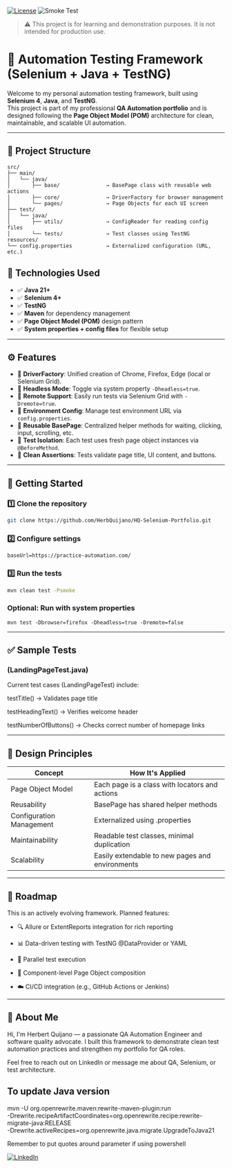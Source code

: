 [![License](https://img.shields.io/badge/License-Apache_2.0-blue.svg)](https://opensource.org/licenses/Apache-2.0)
![Smoke Test](https://github.com/HerbQuijano/HQ-Selenium-Portfolio/actions/workflows/smoke-test.yml/badge.svg)

> ⚠️ This project is for learning and demonstration purposes. It is not intended for production use.

# 🧪 Automation Testing Framework (Selenium + Java + TestNG)

Welcome to my personal automation testing framework, built using **Selenium 4**, **Java**, and **TestNG**.  
This project is part of my professional **QA Automation portfolio** and is designed following the **Page Object Model (POM)** architecture for clean, maintainable, and scalable UI automation.

---

## 📁 Project Structure

```pgsql
src/
├── main/
│   └── java/
│       ├── base/               → BasePage class with reusable web actions
│       ├── core/               → DriverFactory for browser management
│       └── pages/              → Page Objects for each UI screen
├── test/
│   └── java/
│       ├── utils/              → ConfigReader for reading config files
│       └── tests/              → Test classes using TestNG
resources/
└── config.properties           → Externalized configuration (URL, etc.)
```
## 🔧 Technologies Used

- ✅ **Java 21+**
- ✅ **Selenium 4+**
- ✅ **TestNG**
- ✅ **Maven** for dependency management
- ✅ **Page Object Model (POM)** design pattern
- ✅ **System properties + config files** for flexible setup

---

## ⚙️ Features

- 🔹 **DriverFactory**: Unified creation of Chrome, Firefox, Edge (local or Selenium Grid).
- 🔹 **Headless Mode**: Toggle via system property `-Dheadless=true`.
- 🔹 **Remote Support**: Easily run tests via Selenium Grid with `-Dremote=true`.
- 🔹 **Environment Config**: Manage test environment URL via `config.properties`.
- 🔹 **Reusable BasePage**: Centralized helper methods for waiting, clicking, input, scrolling, etc.
- 🔹 **Test Isolation**: Each test uses fresh page object instances via `@BeforeMethod`.
- 🔹 **Clean Assertions**: Tests validate page title, UI content, and buttons.

---

## 🏁 Getting Started

### 1️⃣ Clone the repository

```bash
git clone https://github.com/HerbQuijano/HQ-Selenium-Portfolio.git
```

### 2️⃣ Configure settings
``` properties
baseUrl=https://practice-automation.com/
```
### 3️⃣ Run the tests
```bash
mvn clean test -Psmoke
```
### Optional: Run with system properties
```
mvn test -Dbrowser=firefox -Dheadless=true -Dremote=false
```
---

## ✅ Sample Tests
### (LandingPageTest.java)
Current test cases (LandingPageTest) include:

testTitle() → Validates page title

testHeadingText() → Verifies welcome header

testNumberOfButtons() → Checks correct number of homepage links

---

## 🧠 Design Principles
| Concept                  | How It's Applied                                |
|--------------------------|-------------------------------------------------|
| Page Object Model        | Each page is a class with locators and actions  |
| Reusability              | BasePage has shared helper methods              |
| Configuration Management | Externalized using .properties                  |
| Maintainability          | Readable test classes, minimal duplication      |
| Scalability              | Easily extendable to new pages and environments |

---

## 🔮 Roadmap
This is an actively evolving framework. Planned features:

* 🔍 Allure or ExtentReports integration for rich reporting

* 📊 Data-driven testing with TestNG @DataProvider or YAML

* 🧪 Parallel test execution

* 🧱 Component-level Page Object composition

* ☁️ CI/CD integration (e.g., GitHub Actions or Jenkins)

---

## 💼 About Me
Hi, I'm Herbert Quijano — a passionate QA Automation Engineer and software quality advocate.
I built this framework to demonstrate clean test automation practices and strengthen my portfolio for QA roles.

Feel free to reach out on LinkedIn or message me about QA, Selenium, or test architecture.

## To update Java version
mvn -U org.openrewrite.maven:rewrite-maven-plugin:run \
-Drewrite.recipeArtifactCoordinates=org.openrewrite.recipe:rewrite-migrate-java:RELEASE\
-Drewrite.activeRecipes=org.openrewrite.java.migrate.UpgradeToJava21

Remember to put quotes around parameter if using powershell


[![LinkedIn](https://img.shields.io/badge/LinkedIn-Connect-blue?style=flat&logo=linkedin)](https://www.linkedin.com/in/herbert-quijano-acu%C3%B1a-11838639/)
